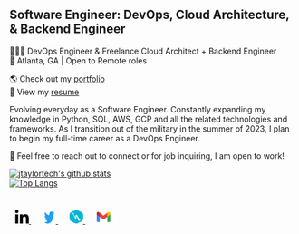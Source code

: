 ## Software Engineer: DevOps, Cloud Architecture, & Backend Engineer

👨🏽‍💻 DevOps Engineer & Freelance Cloud Architect + Backend Engineer </br>
📍 Atlanta, GA | Open to Remote roles

🌎 Check out my [portfolio](https://jtaylor.carrd.co/) </br>
💼 View my [resume](https://drive.google.com/file/d/1bvOEDRBb9XFInFjWo2XClnjO3sd12wq_/view?usp=sharing) </br>

Evolving everyday as a Software Engineer. Constantly expanding my knowledge in Python, SQL, AWS, GCP and all the related technologies and frameworks. As I transition out of the military in the summer of 2023, I plan to begin my full-time career as a DevOps Engineer.

💬 Feel free to reach out to connect or for job inquiring, I am open to work! 

[![jtaylortech's github stats](https://github-readme-stats.vercel.app/api?username=jtaylortech&show_icons=true&title_color=fff&icon_color=79ff97&text_color=9f9f9f&bg_color=151515)](https://github.com/jtaylortech&theme=dracula)
</br>
[![Top Langs](https://github-readme-stats.vercel.app/api/top-langs/?username=jtaylortech&layout=compact)](https://github.com/jtaylortech/github-readme-stats&theme=dracula)

<div style="padding: 25px 0;">
     <a href="https://www.linkedin.com/in/jarred-taylor-032065177/" style="padding: 10px; width: 24px; height: 24px;">
     <img src="/assets/linkedin-icon-1.svg" alt="Connect with me on Linkedin" width="24" height="24">
    </a>
    <a href="https://twitter.com/JTaylorTech_" style="padding: 10px; width: 24px; height: 24px;">
    <img src="/assets/twitter-6.svg" alt="Follow along on twitter" width="24" height="24">
    </a>
     <a href="https://jtaylor.blog/" style="padding: 10px; width: 24px; height: 24px;">
        <img src="/assets/hashnode.svg" alt="Read more about me in my blog" width="24" height="24">
    </a>
    <a href="mailto:jarrede20@gmail.com" style="padding: 10px; width: 24px; height: 24px;">
        <img src="/assets/official-gmail-icon-2020-.svg" alt="Directly email me" width="24" height="24">
    </a>
</div>
